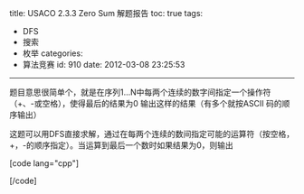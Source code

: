title: USACO 2.3.3 Zero Sum 解题报告
toc: true
tags:
  - DFS
  - 搜索
  - 枚举
categories:
  - 算法竞赛
id: 910
date: 2012-03-08 23:25:53
---

题目意思很简单个，就是在序列1…N中每两个连续的数字间指定一个操作符（+、-或空格），使得最后的结果为0 输出这样的结果（有多个就按ASCII 码的顺序输出）

这题可以用DFS直接求解，通过在每两个连续的数间指定可能的运算符（按空格，+，-的顺序指定）。当运算到最后一个数时如果结果为0，则输出

[code lang="cpp"]

[/code]